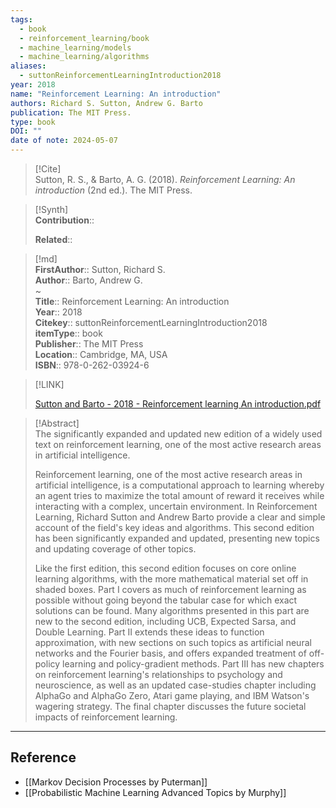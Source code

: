 ```yaml
---
tags:
  - book
  - reinforcement_learning/book
  - machine_learning/models
  - machine_learning/algorithms
aliases:
  - suttonReinforcementLearningIntroduction2018
year: 2018
name: "Reinforcement Learning: An introduction"
authors: Richard S. Sutton, Andrew G. Barto
publication: The MIT Press.
type: book
DOI: ""
date of note: 2024-05-07
---
```


> [!Cite]  
> Sutton, R. S., & Barto, A. G. (2018). _Reinforcement Learning: An introduction_ (2nd ed.). The MIT Press.

>[!Synth]  
>**Contribution**::  
>  
>**Related**::   
>  
  
>[!md]  
> **FirstAuthor**:: Sutton, Richard S.  
> **Author**:: Barto, Andrew G.  
~  
> **Title**:: Reinforcement Learning: An introduction  
> **Year**:: 2018  
> **Citekey**:: suttonReinforcementLearningIntroduction2018  
> **itemType**:: book  
> **Publisher**:: The MIT Press  
> **Location**:: Cambridge, MA, USA  
> **ISBN**:: 978-0-262-03924-6  

> [!LINK]  
> 
> [Sutton and Barto - 2018 - Reinforcement learning An introduction.pdf](file:///home/lukexie/Documents/Papers/storage/RH3HACIM/Sutton%20and%20Barto%20-%202018%20-%20Reinforcement%20learning%20An%20introduction.pdf) 
>  

> [!Abstract]  
> The significantly expanded and updated new edition of a widely used text on reinforcement learning, one of the most active research areas in artificial intelligence.
> 
> Reinforcement learning, one of the most active research areas in artificial intelligence, is a computational approach to learning whereby an agent tries to maximize the total amount of reward it receives while interacting with a complex, uncertain environment. In Reinforcement Learning, Richard Sutton and Andrew Barto provide a clear and simple account of the field's key ideas and algorithms. This second edition has been significantly expanded and updated, presenting new topics and updating coverage of other topics.
> 
> Like the first edition, this second edition focuses on core online learning algorithms, with the more mathematical material set off in shaded boxes. Part I covers as much of reinforcement learning as possible without going beyond the tabular case for which exact solutions can be found. Many algorithms presented in this part are new to the second edition, including UCB, Expected Sarsa, and Double Learning. Part II extends these ideas to function approximation, with new sections on such topics as artificial neural networks and the Fourier basis, and offers expanded treatment of off-policy learning and policy-gradient methods. Part III has new chapters on reinforcement learning's relationships to psychology and neuroscience, as well as an updated case-studies chapter including AlphaGo and AlphaGo Zero, Atari game playing, and IBM Watson's wagering strategy. The final chapter discusses the future societal impacts of reinforcement learning.  






---
## Reference

- [[Markov Decision Processes by Puterman]]
- [[Probabilistic Machine Learning Advanced Topics by Murphy]]